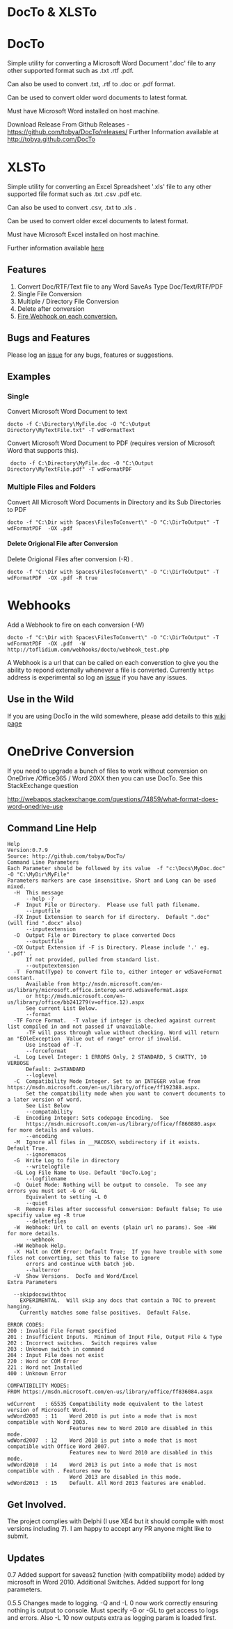 # DocTo & XLSTo

DocTo
====

Simple utility for converting a Microsoft Word Document '.doc' file to any other supported format 
such as .txt .rtf .pdf.  

Can also be used to convert .txt, .rtf to .doc or .pdf format.

Can be used to convert older word documents to latest format.

Must have Microsoft Word installed on host machine.

Download Release From Github Releases - https://github.com/tobya/DocTo/releases/
Further Information available at http://tobya.github.com/DocTo

XLSTo
=====

Simple utility for converting an Excel Spreadsheet '.xls' file to any other supported file format such as .txt .csv .pdf etc.

Can also be used to convert .csv, .txt to .xls .

Can be used to convert older excel documents to latest format.

Must have Microsoft Excel installed on host machine.

Further information available [here](xlsTo.md)


## Features

  1. Convert Doc/RTF/Text file to any Word SaveAs Type Doc/Text/RTF/PDF
  1. Single File Conversion
  1. Multiple / Directory File Conversion
  1. Delete after conversion
  1. [Fire Webhook on each conversion.](https://github.com/tobya/DocTo#webhooks)

  
## Bugs and Features

Please log an [issue](https://github.com/tobya/DocTo/issues) for any bugs, features or suggestions.


## Examples

### Single

Convert Microsoft Word Document to text

    docto -f C:\Directory\MyFile.doc -O "C:\Output Directory\MyTextFile.txt" -T wdFormatText

Convert Microsoft Word Document to PDF (requires version of Microsoft Word that supports this).

     docto -f C:\Directory\MyFile.doc -O "C:\Output Directory\MyTextFile.pdf" -T wdFormatPDF

### Multiple Files and Folders

Convert All Microsoft Word Documents in Directory and its Sub Directories to PDF

    docto -f "C:\Dir with Spaces\FilesToConvert\" -O "C:\DirToOutput" -T wdFormatPDF  -OX .pdf

#### Delete Origional File after Conversion ####

Delete Origional Files after conversion (-R) . 

    docto -f "C:\Dir with Spaces\FilesToConvert\" -O "C:\DirToOutput" -T wdFormatPDF  -OX .pdf -R true

Webhooks
========

Add a Webhook to fire on each conversion (-W)

    docto -f "C:\Dir with Spaces\FilesToConvert\" -O "C:\DirToOutput" -T wdFormatPDF  -OX .pdf  -W http://toflidium.com/webhooks/docto/webhook_test.php
    
A Webhook is a url that can be called on each converstion to give you the ability to repond externally whenever a file is converted.  Currently `https` address is experimental so log an [issue](https://github.com/tobya/DocTo/issues/new) if you have any issues.

Use in the Wild
---------------

If you are using DocTo in the wild somewhere, please add details to this [wiki page](https://github.com/tobya/DocTo/wiki/Uses-of-DocTo-in-the-wild)


OneDrive Conversion
=======================
If you need to upgrade a bunch of files to work without conversion on OneDrive /Office365 / Word 20XX then you can use DocTo.
See this StackExchange question 

http://webapps.stackexchange.com/questions/74859/what-format-does-word-onedrive-use

## Command Line Help

    Help
    Version:0.7.9
    Source: http://github.com/tobya/DocTo/
    Command Line Parameters
    Each Parameter should be followed by its value  -f "c:\Docs\MyDoc.doc" -O "C:\MyDir\MyFile"
    Parameters markers are case insensitive. Short and Long can be used mixed.
      -H  This message
          --help -?
      -F  Input File or Directory.  Please use full path filename.
          --inputfile
      -FX Input Extension to search for if directory.  Default ".doc" (will find ".docx" also)
          --inputextension
      -O  Output File or Directory to place converted Docs
          --outputfile
      -OX Output Extension if -F is Directory. Please include '.' eg. '.pdf' .
          If not provided, pulled from standard list.
          --outputextension
      -T  Format(Type) to convert file to, either integer or wdSaveFormat constant.
          Available from http://msdn.microsoft.com/en-us/library/microsoft.office.interop.word.wdsaveformat.aspx
          or http://msdn.microsoft.com/en-us/library/office/bb241279(v=office.12).aspx
          See current List Below.
          --format
      -TF Force Format.  -T value if integer is checked against current list compiled in and not passed if unavailable.
          -TF will pass through value without checking. Word will return an "EOleException  Value out of range" error if invalid.
          Use instead of -T.
          --forceformat
      -L  Log Level Integer: 1 ERRORS Only, 2 STANDARD, 5 CHATTY, 10 VERBOSE
          Default: 2=STANDARD
          --loglevel
      -C  Compatibility Mode Integer. Set to an INTEGER value from https://msdn.microsoft.com/en-us/library/office/ff192388.aspx.
          Set the compatibility mode when you want to convert documents to a later version of word.
          See List Below
          --compatability
      -E  Encoding Integer: Sets codepage Encoding.  See
          https://msdn.microsoft.com/en-us/library/office/ff860880.aspx for more details and values.
          --encoding          
      -M  Ignore all files in __MACOSX\ subdirectory if it exists.  Default True.
          --ignoremacos
      -G  Write Log to file in directory
          --writelogfile
      -GL Log File Name to Use. Default 'DocTo.Log';
          --logfilename
      -Q  Quiet Mode: Nothing will be output to console.  To see any errors you must set -G or -GL
          Equivalent to setting -L 0
          --quiet
      -R  Remove Files after successful conversion: Default false; To use specifiy value eg -R true
          --deletefiles
      -W  Webhook: Url to call on events (plain url no params). See -HW for more details.
          --webhook
      -HW Webhook Help.
      -X  Halt on COM Error: Default True;  If you have trouble with some files not converting, set this to false to ignore
          errors and continue with batch job.
          --halterror
      -V  Show Versions.  DocTo and Word/Excel
    Extra Parameters

      --skipdocswithtoc
        EXPERIMENTAL.  Will skip any docs that contain a TOC to prevent hanging.
        Currently matches some false positives.  Default False.

    ERROR CODES:
    200 : Invalid File Format specified
    201 : Insufficient Inputs.  Minimum of Input File, Output File & Type
    202 : Incorrect switches.  Switch requires value
    203 : Unknown switch in command
    204 : Input File does not exist
    220 : Word or COM Error
    221 : Word not Installed
    400 : Unknown Error

    COMPATIBILITY MODES:
    FROM https://msdn.microsoft.com/en-us/library/office/ff836084.aspx

    wdCurrent   : 65535 Compatibility mode equivalent to the latest version of Microsoft Word.
    wdWord2003  : 11    Word 2010 is put into a mode that is most compatible with Word 2003.
                        Features new to Word 2010 are disabled in this mode.
    wdWord2007  : 12    Word 2010 is put into a mode that is most compatible with Office Word 2007.
                        Features new to Word 2010 are disabled in this mode.
    wdWord2010  : 14    Word 2013 is put into a mode that is most compatible with . Features new to
                        Word 2013 are disabled in this mode.
    wdWord2013  : 15    Default. All Word 2013 features are enabled.

## Get Involved.

The project complies with Delphi (I use XE4 but it should compile with most versions including 7). I am happy to accept any PR anyone might like to submit.

## Updates     

0.7     Added support for saveas2 function (with compatibility mode) added by microsoft in Word 2010.  Additional Switches. Added support for long parameters.

0.5.5   Changes made to logging.  -Q and -L 0 now work correctly ensuring nothing is output to console.  Must specify -G or -GL to get access to logs and errors.
                                Also -L 10 now outputs extra as logging param is loaded first.

